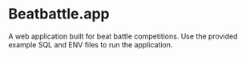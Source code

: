 # Beatbattle.app

A web application built for beat battle competitions.
Use the provided example SQL and ENV files to run the application.